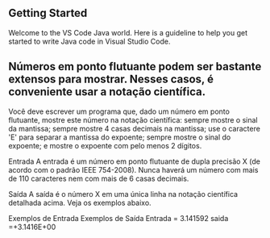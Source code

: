 ## Getting Started

Welcome to the VS Code Java world. Here is a guideline to help you get started to write Java code in Visual Studio Code.

## Números em ponto flutuante podem ser bastante extensos para mostrar. Nesses casos, é conveniente usar a notação científica.

Você deve escrever um programa que, dado um número em ponto flutuante, mostre este número na notação científica: sempre mostre o sinal da mantissa; sempre mostre 4 casas decimais na mantissa; use o caractere 'E' para separar a mantissa do expoente; sempre mostre o sinal do expoente; e mostre o expoente com pelo menos 2 dígitos.

Entrada
A entrada é um número em ponto flutuante de dupla precisão X (de acordo com o padrão IEEE 754-2008). Nunca haverá um número com mais de 110 caracteres nem com mais de 6 casas decimais.

Saída
A saída é o número X em uma única linha na notação científica detalhada acima. Veja os exemplos abaixo.

 
Exemplos de Entrada	Exemplos de Saída
 Entrada = 3.141592     saida =+3.1416E+00

